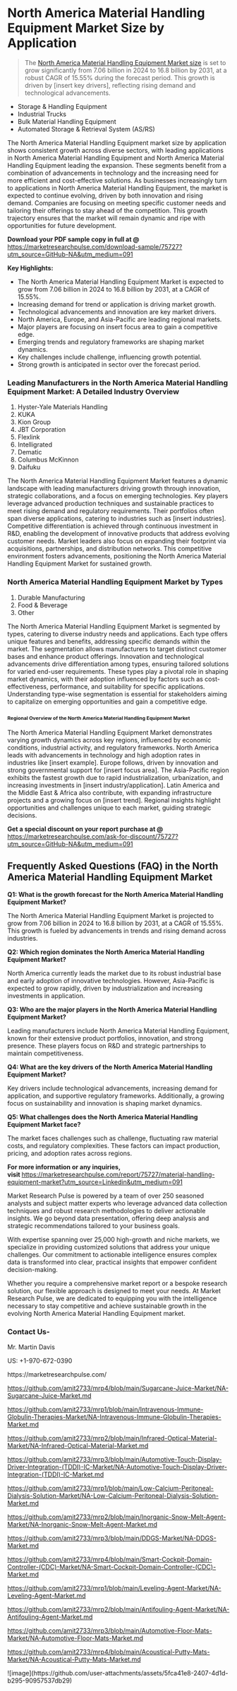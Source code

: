 <h1>North America Material Handling Equipment Market&nbsp;Size by Application</h1><blockquote><p>The <a href="https://marketresearchpulse.com/download-sample/75727?utm_source=GitHub-NA&amp;utm_medium=091">North America Material Handling Equipment Market size</a> is set to grow significantly from 7.06 billion in 2024 to 16.8 billion by 2031, at a robust CAGR of 15.55% during the forecast period. This growth is driven by [insert key drivers], reflecting rising demand and technological advancements.</p></blockquote><ul><li>Storage & Handling Equipment<li> Industrial Trucks<li> Bulk Material Handling Equipment<li> Automated Storage & Retrieval System (AS/RS)</li></ul><p>The North America Material Handling Equipment market size by application shows consistent growth across diverse sectors, with leading applications in North America Material Handling Equipment and North America Material Handling Equipment leading the expansion. These segments benefit from a combination of advancements in technology and the increasing need for more efficient and cost-effective solutions. As businesses increasingly turn to applications in North America Material Handling Equipment, the market is expected to continue evolving, driven by both innovation and rising demand. Companies are focusing on meeting specific customer needs and tailoring their offerings to stay ahead of the competition. This growth trajectory ensures that the market will remain dynamic and ripe with opportunities for future development.</p><p><strong>Download your PDF sample copy in full at @ </strong><a href="https://marketresearchpulse.com/download-sample/75727?utm_source=GitHub-NA&amp;utm_medium=091">https://marketresearchpulse.com/download-sample/75727?utm_source=GitHub-NA&amp;utm_medium=091</a></p><p><strong>Key Highlights: </strong></p><ul><li>The North America Material Handling Equipment Market is expected to grow from 7.06 billion in 2024 to 16.8 billion by 2031, at a CAGR of 15.55%.</li><li>Increasing demand for trend or application is driving market growth.</li><li>Technological advancements and innovation are key market drivers.</li><li>North America, Europe, and Asia-Pacific are leading regional markets.</li><li>Major players are focusing on insert focus area to gain a competitive edge.</li><li>Emerging trends and regulatory frameworks are shaping market dynamics.</li><li>Key challenges include challenge, influencing growth potential.</li><li>Strong growth is anticipated in sector over the forecast period.</li></ul><h3>Leading Manufacturers in the North America Material Handling Equipment Market: A Detailed Industry Overview</h3><ol><li>Hyster-Yale Materials Handling</li><li>KUKA</li><li>Kion Group</li><li>JBT Corporation</li><li>Flexlink</li><li>Intelligrated</li><li>Dematic</li><li>Columbus McKinnon</li><li>Daifuku</li></ol><div class="flex max-w-full flex-col flex-grow"><div class="min-h-8 text-message flex w-full flex-col items-end gap-2 whitespace-normal break-words [.text-message+&amp;]:mt-5" dir="auto" data-message-author-role="assistant" data-message-id="fd8432e4-4910-450d-b182-61b7bfb0a01f" data-message-model-slug="gpt-4o"><div class="flex w-full flex-col gap-1 empty:hidden first:pt-[3px]"><div class="markdown prose w-full break-words dark:prose-invert light"><p>The North America Material Handling Equipment Market features a dynamic landscape with leading manufacturers driving growth through innovation, strategic collaborations, and a focus on emerging technologies. Key players leverage advanced production techniques and sustainable practices to meet rising demand and regulatory requirements. Their portfolios often span diverse applications, catering to industries such as [insert industries]. Competitive differentiation is achieved through continuous investment in R&amp;D, enabling the development of innovative products that address evolving customer needs. Market leaders also focus on expanding their footprint via acquisitions, partnerships, and distribution networks. This competitive environment fosters advancements, positioning the North America Material Handling Equipment Market for sustained growth.</p></div></div></div></div><h3>North America Material Handling Equipment Market by Types</h3><ol><li>Durable Manufacturing<li> Food & Beverage<li> Other</li></ol><div class="flex max-w-full flex-col flex-grow"><div class="min-h-8 text-message flex w-full flex-col items-end gap-2 whitespace-normal break-words [.text-message+&amp;]:mt-5" dir="auto" data-message-author-role="assistant" data-message-id="084470be-0bb7-4664-bddf-5156b4f41249" data-message-model-slug="gpt-4o-mini"><div class="flex w-full flex-col gap-1 empty:hidden first:pt-[3px]"><div class="markdown prose w-full break-words dark:prose-invert light"><p>The North America Material Handling Equipment Market is segmented by types, catering to diverse industry needs and applications. Each type offers unique features and benefits, addressing specific demands within the market. The segmentation allows manufacturers to target distinct customer bases and enhance product offerings. Innovation and technological advancements drive differentiation among types, ensuring tailored solutions for varied end-user requirements. These types play a pivotal role in shaping market dynamics, with their adoption influenced by factors such as cost-effectiveness, performance, and suitability for specific applications. Understanding type-wise segmentation is essential for stakeholders aiming to capitalize on emerging opportunities and gain a competitive edge.</p></div></div></div></div><h3><span style="font-size: 11px;">Regional Overview of the North America Material Handling Equipment Market</span></h3><div class="flex max-w-full flex-col flex-grow"><div class="min-h-8 text-message flex w-full flex-col items-end gap-2 whitespace-normal break-words [.text-message+&amp;]:mt-5" dir="auto" data-message-author-role="assistant" data-message-id="e9038762-ce64-4e30-91c9-9bd413514231" data-message-model-slug="gpt-4o-mini"><div class="flex w-full flex-col gap-1 empty:hidden first:pt-[3px]"><div class="markdown prose w-full break-words dark:prose-invert light"><p>The North America Material Handling Equipment Market demonstrates varying growth dynamics across key regions, influenced by economic conditions, industrial activity, and regulatory frameworks. North America leads with advancements in technology and high adoption rates in industries like [insert example]. Europe follows, driven by innovation and strong governmental support for [insert focus area]. The Asia-Pacific region exhibits the fastest growth due to rapid industrialization, urbanization, and increasing investments in [insert industry/application]. Latin America and the Middle East &amp; Africa also contribute, with expanding infrastructure projects and a growing focus on [insert trend]. Regional insights highlight opportunities and challenges unique to each market, guiding strategic decisions.</p></div></div></div></div><p><strong>Get a special discount on your report purchase at @ </strong><a href="https://marketresearchpulse.com/ask-for-discount/75727?utm_source=GitHub-NA&amp;utm_medium=091">https://marketresearchpulse.com/ask-for-discount/75727?utm_source=GitHub-NA&amp;utm_medium=091</a></p><h2>Frequently Asked Questions (FAQ) in the North America Material Handling Equipment Market</h2><p><strong>Q1: What is the growth forecast for the North America Material Handling Equipment Market?</strong></p><p>The North America Material Handling Equipment Market is projected to grow from 7.06 billion in 2024 to 16.8 billion by 2031, at a CAGR of 15.55%. This growth is fueled by advancements in trends and rising demand across industries.</p><p><strong>Q2: Which region dominates the North America Material Handling Equipment Market?</strong></p><p>North America currently leads the market due to its robust industrial base and early adoption of innovative technologies. However, Asia-Pacific is expected to grow rapidly, driven by industrialization and increasing investments in application.</p><p><strong>Q3: Who are the major players in the North America Material Handling Equipment Market?</strong></p><p>Leading manufacturers include North America Material Handling Equipment, known for their extensive product portfolios, innovation, and strong presence. These players focus on R&amp;D and strategic partnerships to maintain competitiveness.</p><p><strong>Q4: What are the key drivers of the North America Material Handling Equipment Market?</strong></p><p>Key drivers include technological advancements, increasing demand for application, and supportive regulatory frameworks. Additionally, a growing focus on sustainability and innovation is shaping market dynamics.</p><p><strong>Q5: What challenges does the North America Material Handling Equipment Market face?</strong></p><p>The market faces challenges such as challenge, fluctuating raw material costs, and regulatory complexities. These factors can impact production, pricing, and adoption rates across regions.</p><p><strong>For more information or any inquiries, visit&nbsp;</strong><a href="https://marketresearchpulse.com/report/75727/material-handling-equipment-market?utm_source=Linkedin&utm_medium=091">https://marketresearchpulse.com/report/75727/material-handling-equipment-market?utm_source=Linkedin&utm_medium=091</a></p><p>Market Research Pulse is powered by a team of over 250 seasoned analysts and subject matter experts who leverage advanced data collection techniques and robust research methodologies to deliver actionable insights. We go beyond data presentation, offering deep analysis and strategic recommendations tailored to your business goals.</p><p>With expertise spanning over 25,000 high-growth and niche markets, we specialize in providing customized solutions that address your unique challenges. Our commitment to actionable intelligence ensures complex data is transformed into clear, practical insights that empower confident decision-making.</p><p>Whether you require a comprehensive market report or a bespoke research solution, our flexible approach is designed to meet your needs. At Market Research Pulse, we are dedicated to equipping you with the intelligence necessary to stay competitive and achieve sustainable growth in the evolving North America Material Handling Equipment market.</p><h3><strong>Contact Us-</strong></h3><p>Mr. Martin Davis</p><p>US: +1-970-672-0390</p><p>https://marketresearchpulse.com/</p><p><a href="https://github.com/amit2733/mrp4/blob/main/Sugarcane-Juice-Market/NA-Sugarcane-Juice-Market.md">https://github.com/amit2733/mrp4/blob/main/Sugarcane-Juice-Market/NA-Sugarcane-Juice-Market.md</a></p><p><a href="https://github.com/amit2733/mrp1/blob/main/Intravenous-Immune-Globulin-Therapies-Market/NA-Intravenous-Immune-Globulin-Therapies-Market.md">https://github.com/amit2733/mrp1/blob/main/Intravenous-Immune-Globulin-Therapies-Market/NA-Intravenous-Immune-Globulin-Therapies-Market.md</a></p><p><a href="https://github.com/amit2733/mrp2/blob/main/Infrared-Optical-Material-Market/NA-Infrared-Optical-Material-Market.md">https://github.com/amit2733/mrp2/blob/main/Infrared-Optical-Material-Market/NA-Infrared-Optical-Material-Market.md</a></p><p><a href="https://github.com/amit2733/mrp3/blob/main/Automotive-Touch-Display-Driver-Integration-(TDDI)-IC-Market/NA-Automotive-Touch-Display-Driver-Integration-(TDDI)-IC-Market.md">https://github.com/amit2733/mrp3/blob/main/Automotive-Touch-Display-Driver-Integration-(TDDI)-IC-Market/NA-Automotive-Touch-Display-Driver-Integration-(TDDI)-IC-Market.md</a></p><p><a href="https://github.com/amit2733/mrp1/blob/main/Low-Calcium-Peritoneal-Dialysis-Solution-Market/NA-Low-Calcium-Peritoneal-Dialysis-Solution-Market.md">https://github.com/amit2733/mrp1/blob/main/Low-Calcium-Peritoneal-Dialysis-Solution-Market/NA-Low-Calcium-Peritoneal-Dialysis-Solution-Market.md</a></p><p><a href="https://github.com/amit2733/mrp2/blob/main/Inorganic-Snow-Melt-Agent-Market/NA-Inorganic-Snow-Melt-Agent-Market.md">https://github.com/amit2733/mrp2/blob/main/Inorganic-Snow-Melt-Agent-Market/NA-Inorganic-Snow-Melt-Agent-Market.md</a></p><p><a href="https://github.com/amit2733/mrp3/blob/main/DDGS-Market/NA-DDGS-Market.md">https://github.com/amit2733/mrp3/blob/main/DDGS-Market/NA-DDGS-Market.md</a></p><p><a href="https://github.com/amit2733/mrp4/blob/main/Smart-Cockpit-Domain-Controller-(CDC)-Market/NA-Smart-Cockpit-Domain-Controller-(CDC)-Market.md">https://github.com/amit2733/mrp4/blob/main/Smart-Cockpit-Domain-Controller-(CDC)-Market/NA-Smart-Cockpit-Domain-Controller-(CDC)-Market.md</a></p><p><a href="https://github.com/amit2733/mrp1/blob/main/Leveling-Agent-Market/NA-Leveling-Agent-Market.md">https://github.com/amit2733/mrp1/blob/main/Leveling-Agent-Market/NA-Leveling-Agent-Market.md</a></p><p><a href="https://github.com/amit2733/mrp2/blob/main/Antifouling-Agent-Market/NA-Antifouling-Agent-Market.md">https://github.com/amit2733/mrp2/blob/main/Antifouling-Agent-Market/NA-Antifouling-Agent-Market.md</a></p><p><a href="https://github.com/amit2733/mrp3/blob/main/Automotive-Floor-Mats-Market/NA-Automotive-Floor-Mats-Market.md">https://github.com/amit2733/mrp3/blob/main/Automotive-Floor-Mats-Market/NA-Automotive-Floor-Mats-Market.md</a></p><p><a href="https://github.com/amit2733/mrp4/blob/main/Acoustical-Putty-Mats-Market/NA-Acoustical-Putty-Mats-Market.md">https://github.com/amit2733/mrp4/blob/main/Acoustical-Putty-Mats-Market/NA-Acoustical-Putty-Mats-Market.md</a></p>
![image](https://github.com/user-attachments/assets/5fca41e8-2407-4d1d-b295-90957537db29)
